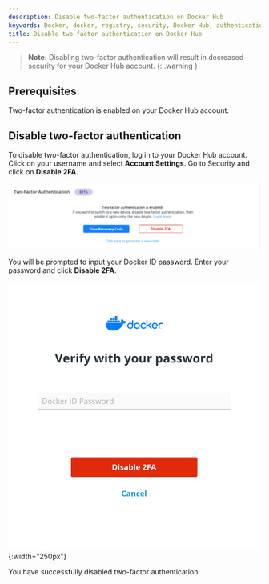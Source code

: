 ```yaml
---
description: Disable two-factor authentication on Docker Hub
keywords: Docker, docker, registry, security, Docker Hub, authentication, two-factor authentication
title: Disable two-factor authentication on Docker Hub
---
```


> **Note:**
> Disabling two-factor authentication will result in decreased security for your
> Docker Hub account.
{: .warning }


## Prerequisites
Two-factor authentication is enabled on your Docker Hub account.

## Disable two-factor authentication
To disable two-factor authentication, log in to your Docker Hub account. Click
on your username and select **Account Settings**. Go to Security and click on
**Disable 2FA**.

![Disable 2fa button](../images/2fa-disable-2fa.png)

You will be prompted to input your Docker ID password. Enter your password and
click **Disable 2FA**.

![Enter your password](../images/2fa-enter-pw-disable-2fa.png){:width="250px"}

You have successfully disabled two-factor authentication.
